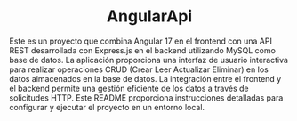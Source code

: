 <h1 align="center" id="title">AngularApi</h1>

<p id="description">Este es un proyecto que combina Angular 17 en el frontend con una API REST desarrollada con Express.js en el backend utilizando MySQL como base de datos. La aplicación proporciona una interfaz de usuario interactiva para realizar operaciones CRUD (Crear Leer Actualizar Eliminar) en los datos almacenados en la base de datos. La integración entre el frontend y el backend permite una gestión eficiente de los datos a través de solicitudes HTTP. Este README proporciona instrucciones detalladas para configurar y ejecutar el proyecto en un entorno local.</p>
